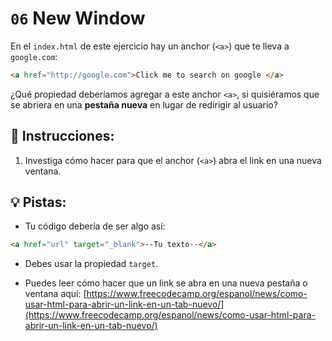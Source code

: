 # `06` New Window

En el `index.html` de este ejercicio hay un anchor (`<a>`) que te lleva a `google.com`:

```html
<a href="http://google.com">Click me to search on google </a>
```

¿Qué propiedad deberíamos agregar a este anchor `<a>`, si quisiéramos que se abriera en una **pestaña nueva** en lugar de redirigir al usuario?

## 📝 Instrucciones:

1. Investiga cómo hacer para que el anchor (`<a>`) abra el link en una nueva ventana.

## 💡 Pistas:

+ Tu código debería de ser algo así:

```md
<a href="url" target="_blank">--Tu texto--</a> 
```

+ Debes usar la propiedad `target`.

+ Puedes leer cómo hacer que un link se abra en una nueva pestaña o ventana aquí: [https://www.freecodecamp.org/espanol/news/como-usar-html-para-abrir-un-link-en-un-tab-nuevo/](https://www.freecodecamp.org/espanol/news/como-usar-html-para-abrir-un-link-en-un-tab-nuevo/)